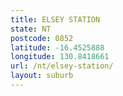 ```yaml
---
title: ELSEY STATION
state: NT
postcode: 0852
latitude: -16.4525888
longitude: 130.8418661
url: /nt/elsey-station/
layout: suburb
---
```

